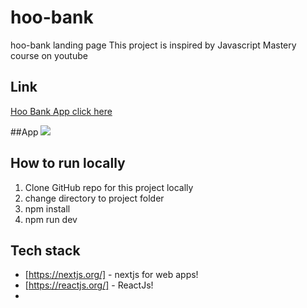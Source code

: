 # hoo-bank
hoo-bank landing page
This project is inspired by Javascript Mastery course on youtube 



## Link

[Hoo Bank App click here ](https://hoo-bank-rose-nine.vercel.app/)

##App
![](https://github.com/riyazpt/hoo-bank/tree/main/public/hoo-bank.png)

## How to run locally

1.  Clone GitHub repo for this project locally
2.  change directory to project folder
3.  npm install
4.  npm run dev

## Tech stack

- [https://nextjs.org/] - nextjs for web apps!
- [https://reactjs.org/] - ReactJs!
-
